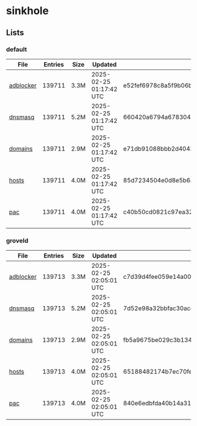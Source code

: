 # sinkhole

## Lists

### default

|File|Entries|Size|Updated|Hash|
|-|-|-|-|-|
|[adblocker](https://raw.githubusercontent.com/groveld/sinkhole/lists/default/adblocker.txt)|139711|3.3M|2025-02-25 01:17:42 UTC|e52fef6978c8a5f9b06b65dfd22b76c8780bd537c3642dd916582c4334272ebf|
|[dnsmasq](https://raw.githubusercontent.com/groveld/sinkhole/lists/default/dnsmasq.txt)|139711|5.2M|2025-02-25 01:17:42 UTC|660420a6794a67830433542769972a67cb9b6f187f4bbb7db84ca98fc36e9fee|
|[domains](https://raw.githubusercontent.com/groveld/sinkhole/lists/default/domains.txt)|139711|2.9M|2025-02-25 01:17:42 UTC|e71db91088bbb2d4043895f4f6d262765c810db49f3b46d53d1cd2ec107ac56a|
|[hosts](https://raw.githubusercontent.com/groveld/sinkhole/lists/default/hosts.txt)|139711|4.0M|2025-02-25 01:17:42 UTC|85d7234504e0d8e5b6a2d4278e5645bcfd5e32a2e75170dce7e297dc5b5137b1|
|[pac](https://raw.githubusercontent.com/groveld/sinkhole/lists/default/pac.txt)|139711|4.0M|2025-02-25 01:17:42 UTC|c40b50cd0821c97ea323038d56c52e8fb129053dbdca87e7472f86b7572a04bd|

### groveld

|File|Entries|Size|Updated|Hash|
|-|-|-|-|-|
|[adblocker](https://raw.githubusercontent.com/groveld/sinkhole/lists/groveld/adblocker.txt)|139713|3.3M|2025-02-25 02:05:01 UTC|c7d39d4fee059e14a00bcde15814bd0b90ab5cad4693ec15402e929e9e56fb57|
|[dnsmasq](https://raw.githubusercontent.com/groveld/sinkhole/lists/groveld/dnsmasq.txt)|139713|5.2M|2025-02-25 02:05:01 UTC|7d52e98a32bbfac30acdbddc56a3455ac4b508c7a51428bc63565e95a2897729|
|[domains](https://raw.githubusercontent.com/groveld/sinkhole/lists/groveld/domains.txt)|139713|2.9M|2025-02-25 02:05:01 UTC|fb5a9675be029c3b13408a7078b18042f70a679449af3992b1c5e3831c3b9225|
|[hosts](https://raw.githubusercontent.com/groveld/sinkhole/lists/groveld/hosts.txt)|139713|4.0M|2025-02-25 02:05:01 UTC|65188482174b7ec70fef76dd3828b30e50b887988d0e2d68e8f8bb2d4f51a567|
|[pac](https://raw.githubusercontent.com/groveld/sinkhole/lists/groveld/pac.txt)|139713|4.0M|2025-02-25 02:05:01 UTC|840e6edbfda40b14a3184bd77e07148362a5100db29982f4fd317321cf9a4eab|
